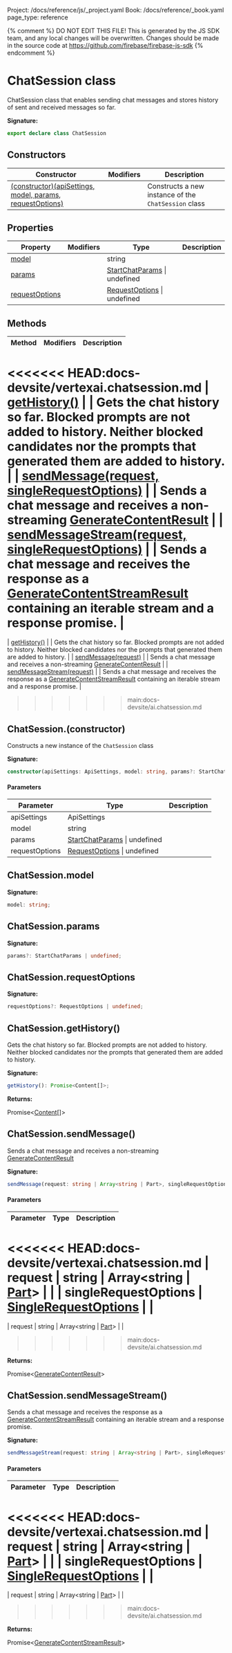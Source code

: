 Project: /docs/reference/js/_project.yaml
Book: /docs/reference/_book.yaml
page_type: reference

{% comment %}
DO NOT EDIT THIS FILE!
This is generated by the JS SDK team, and any local changes will be
overwritten. Changes should be made in the source code at
https://github.com/firebase/firebase-js-sdk
{% endcomment %}

# ChatSession class
ChatSession class that enables sending chat messages and stores history of sent and received messages so far.

<b>Signature:</b>

```typescript
export declare class ChatSession 
```

## Constructors

|  Constructor | Modifiers | Description |
|  --- | --- | --- |
|  [(constructor)(apiSettings, model, params, requestOptions)](./ai.chatsession.md#chatsessionconstructor) |  | Constructs a new instance of the <code>ChatSession</code> class |

## Properties

|  Property | Modifiers | Type | Description |
|  --- | --- | --- | --- |
|  [model](./ai.chatsession.md#chatsessionmodel) |  | string |  |
|  [params](./ai.chatsession.md#chatsessionparams) |  | [StartChatParams](./ai.startchatparams.md#startchatparams_interface) \| undefined |  |
|  [requestOptions](./ai.chatsession.md#chatsessionrequestoptions) |  | [RequestOptions](./ai.requestoptions.md#requestoptions_interface) \| undefined |  |

## Methods

|  Method | Modifiers | Description |
|  --- | --- | --- |
<<<<<<< HEAD:docs-devsite/vertexai.chatsession.md
|  [getHistory()](./vertexai.chatsession.md#chatsessiongethistory) |  | Gets the chat history so far. Blocked prompts are not added to history. Neither blocked candidates nor the prompts that generated them are added to history. |
|  [sendMessage(request, singleRequestOptions)](./vertexai.chatsession.md#chatsessionsendmessage) |  | Sends a chat message and receives a non-streaming [GenerateContentResult](./vertexai.generatecontentresult.md#generatecontentresult_interface) |
|  [sendMessageStream(request, singleRequestOptions)](./vertexai.chatsession.md#chatsessionsendmessagestream) |  | Sends a chat message and receives the response as a [GenerateContentStreamResult](./vertexai.generatecontentstreamresult.md#generatecontentstreamresult_interface) containing an iterable stream and a response promise. |
=======
|  [getHistory()](./ai.chatsession.md#chatsessiongethistory) |  | Gets the chat history so far. Blocked prompts are not added to history. Neither blocked candidates nor the prompts that generated them are added to history. |
|  [sendMessage(request)](./ai.chatsession.md#chatsessionsendmessage) |  | Sends a chat message and receives a non-streaming [GenerateContentResult](./ai.generatecontentresult.md#generatecontentresult_interface) |
|  [sendMessageStream(request)](./ai.chatsession.md#chatsessionsendmessagestream) |  | Sends a chat message and receives the response as a [GenerateContentStreamResult](./ai.generatecontentstreamresult.md#generatecontentstreamresult_interface) containing an iterable stream and a response promise. |
>>>>>>> main:docs-devsite/ai.chatsession.md

## ChatSession.(constructor)

Constructs a new instance of the `ChatSession` class

<b>Signature:</b>

```typescript
constructor(apiSettings: ApiSettings, model: string, params?: StartChatParams | undefined, requestOptions?: RequestOptions | undefined);
```

#### Parameters

|  Parameter | Type | Description |
|  --- | --- | --- |
|  apiSettings | ApiSettings |  |
|  model | string |  |
|  params | [StartChatParams](./ai.startchatparams.md#startchatparams_interface) \| undefined |  |
|  requestOptions | [RequestOptions](./ai.requestoptions.md#requestoptions_interface) \| undefined |  |

## ChatSession.model

<b>Signature:</b>

```typescript
model: string;
```

## ChatSession.params

<b>Signature:</b>

```typescript
params?: StartChatParams | undefined;
```

## ChatSession.requestOptions

<b>Signature:</b>

```typescript
requestOptions?: RequestOptions | undefined;
```

## ChatSession.getHistory()

Gets the chat history so far. Blocked prompts are not added to history. Neither blocked candidates nor the prompts that generated them are added to history.

<b>Signature:</b>

```typescript
getHistory(): Promise<Content[]>;
```
<b>Returns:</b>

Promise&lt;[Content](./ai.content.md#content_interface)<!-- -->\[\]&gt;

## ChatSession.sendMessage()

Sends a chat message and receives a non-streaming [GenerateContentResult](./ai.generatecontentresult.md#generatecontentresult_interface)

<b>Signature:</b>

```typescript
sendMessage(request: string | Array<string | Part>, singleRequestOptions?: SingleRequestOptions): Promise<GenerateContentResult>;
```

#### Parameters

|  Parameter | Type | Description |
|  --- | --- | --- |
<<<<<<< HEAD:docs-devsite/vertexai.chatsession.md
|  request | string \| Array&lt;string \| [Part](./vertexai.md#part)<!-- -->&gt; |  |
|  singleRequestOptions | [SingleRequestOptions](./vertexai.singlerequestoptions.md#singlerequestoptions_interface) |  |
=======
|  request | string \| Array&lt;string \| [Part](./ai.md#part)<!-- -->&gt; |  |
>>>>>>> main:docs-devsite/ai.chatsession.md

<b>Returns:</b>

Promise&lt;[GenerateContentResult](./ai.generatecontentresult.md#generatecontentresult_interface)<!-- -->&gt;

## ChatSession.sendMessageStream()

Sends a chat message and receives the response as a [GenerateContentStreamResult](./ai.generatecontentstreamresult.md#generatecontentstreamresult_interface) containing an iterable stream and a response promise.

<b>Signature:</b>

```typescript
sendMessageStream(request: string | Array<string | Part>, singleRequestOptions?: SingleRequestOptions): Promise<GenerateContentStreamResult>;
```

#### Parameters

|  Parameter | Type | Description |
|  --- | --- | --- |
<<<<<<< HEAD:docs-devsite/vertexai.chatsession.md
|  request | string \| Array&lt;string \| [Part](./vertexai.md#part)<!-- -->&gt; |  |
|  singleRequestOptions | [SingleRequestOptions](./vertexai.singlerequestoptions.md#singlerequestoptions_interface) |  |
=======
|  request | string \| Array&lt;string \| [Part](./ai.md#part)<!-- -->&gt; |  |
>>>>>>> main:docs-devsite/ai.chatsession.md

<b>Returns:</b>

Promise&lt;[GenerateContentStreamResult](./ai.generatecontentstreamresult.md#generatecontentstreamresult_interface)<!-- -->&gt;

